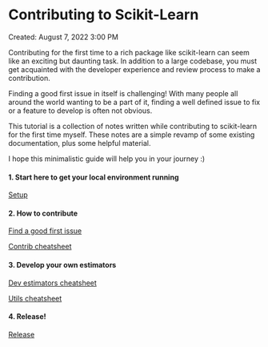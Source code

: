 # Contributing to Scikit-Learn

Created: August 7, 2022 3:00 PM

Contributing for the first time to a rich package like scikit-learn can seem like an exciting but daunting task. In addition to a large codebase, you must get acquainted with the developer experience and review process to make a contribution.

Finding a good first issue in itself is challenging! With many people all around the world wanting to be a part of it, finding a well defined issue to fix or a feature to develop is often not obvious.

This tutorial is a collection of notes written while contributing to scikit-learn for the first time myself. These notes are a simple revamp of some existing documentation, plus some helpful material.

I hope this minimalistic guide will help you in your journey :)

#### 1. Start here to get your local environment running

[Setup](./setup.md)

#### 2. How to contribute

[Find a good first issue](./find-a-good-first-issue.md)

[Contrib cheatsheet](./contrib-checklist.md)

#### 3. Develop your own estimators

[Dev estimators cheatsheet](./dev-estimators.md)

[Utils cheatsheet](./utility-functions.md)

#### 4. Release!

[Release](./release.md)
